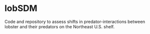 # lobSDM
Code and repository to assess shifts in predator-interactions between lobster and their predators on the Northeast U.S. shelf.

